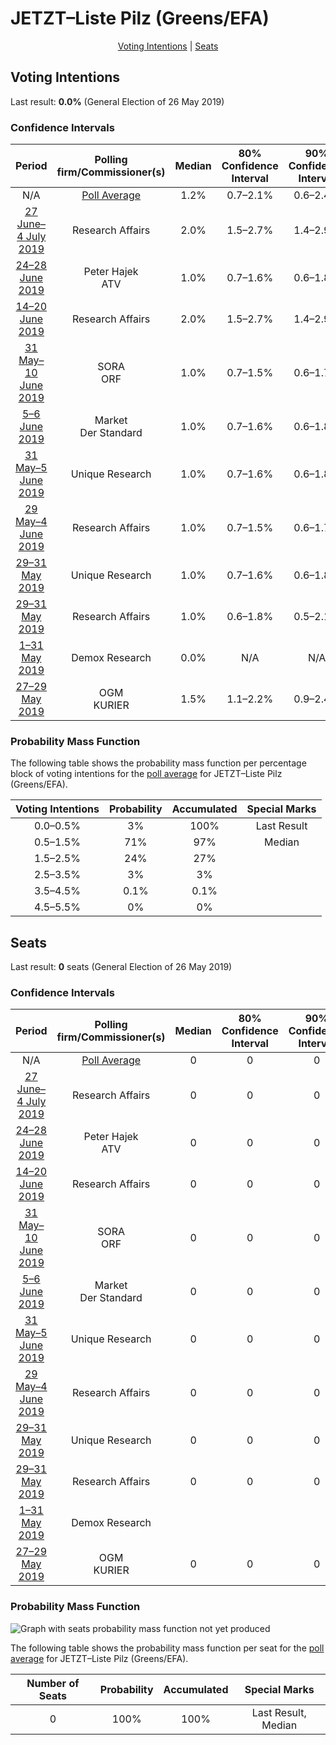 # JETZT–Liste Pilz (Greens/EFA)

<p align="center"><a href="#voting-intentions">Voting Intentions</a> | <a href="#seats">Seats</a></p>

## Voting Intentions

Last result: **0.0%** (General Election of 26 May 2019)

### Confidence Intervals

| Period     | Polling firm/Commissioner(s) | Median | 80% Confidence Interval | 90% Confidence Interval | 95% Confidence Interval | 99% Confidence Interval |
|:----------:|:----------------:|:-----------:|:-----------------------:|:-----------------------:|:-----------------------:|:-----------------------:|
| N/A | [Poll Average](average.html) | 1.2% | 0.7–2.1% | 0.6–2.4% | 0.5–2.6% | 0.4–3.1% |
| [27 June–4 July 2019](2019-07-04-ResearchAffairs.html) | Research Affairs | 2.0% | 1.5–2.7% | 1.4–2.9% | 1.3–3.1% | 1.1–3.4% |
| [24–28 June 2019](2019-06-28-PeterHajek.html) | Peter Hajek <br> ATV | 1.0% | 0.7–1.6% | 0.6–1.8% | 0.5–2.0% | 0.4–2.3% |
| [14–20 June 2019](2019-06-20-ResearchAffairs.html) | Research Affairs | 2.0% | 1.5–2.7% | 1.4–2.9% | 1.3–3.1% | 1.1–3.4% |
| [31 May–10 June 2019](2019-06-10-SORA.html) | SORA <br> ORF | 1.0% | 0.7–1.5% | 0.6–1.7% | 0.6–1.8% | 0.4–2.1% |
| [5–6 June 2019](2019-06-06-Market.html) | Market <br> Der Standard | 1.0% | 0.7–1.6% | 0.6–1.8% | 0.5–2.0% | 0.4–2.3% |
| [31 May–5 June 2019](2019-06-05-UniqueResearch.html) | Unique Research | 1.0% | 0.7–1.6% | 0.6–1.8% | 0.5–2.0% | 0.4–2.3% |
| [29 May–4 June 2019](2019-06-04-ResearchAffairs.html) | Research Affairs | 1.0% | 0.7–1.5% | 0.6–1.7% | 0.5–1.8% | 0.4–2.1% |
| [29–31 May 2019](2019-05-31-UniqueResearch.html) | Unique Research | 1.0% | 0.7–1.6% | 0.6–1.8% | 0.6–1.9% | 0.4–2.2% |
| [29–31 May 2019](2019-05-31-ResearchAffairs.html) | Research Affairs | 1.0% | 0.6–1.8% | 0.5–2.1% | 0.4–2.3% | 0.3–2.8% |
| [1–31 May 2019](2019-05-31-DemoxResearch.html) | Demox Research | 0.0% | N/A | N/A | N/A | N/A |
| [27–29 May 2019](2019-05-29-OGM.html) | OGM <br> KURIER | 1.5% | 1.1–2.2% | 0.9–2.4% | 0.9–2.6% | 0.7–3.0% |

### Probability Mass Function

The following table shows the probability mass function per percentage block of voting intentions for the [poll average](average.html) for JETZT–Liste Pilz (Greens/EFA).

| Voting Intentions | Probability | Accumulated | Special Marks |
|:-----------------:|:-----------:|:-----------:|:-------------:|
| 0.0–0.5% | 3% | 100% | Last Result |
| 0.5–1.5% | 71% | 97% | Median |
| 1.5–2.5% | 24% | 27% |  |
| 2.5–3.5% | 3% | 3% |  |
| 3.5–4.5% | 0.1% | 0.1% |  |
| 4.5–5.5% | 0% | 0% |  |


## Seats

Last result: **0** seats (General Election of 26 May 2019)

### Confidence Intervals

| Period     | Polling firm/Commissioner(s) | Median | 80% Confidence Interval | 90% Confidence Interval | 95% Confidence Interval | 99% Confidence Interval |
|:----------:|:----------------:|:------:|:-----------------------:|:-----------------------:|:-----------------------:|:-----------------------:|
| N/A | [Poll Average](average.html) | 0 | 0 | 0 | 0 | 0 |
| [27 June–4 July 2019](2019-07-04-ResearchAffairs.html) | Research Affairs | 0 | 0 | 0 | 0 | 0 |
| [24–28 June 2019](2019-06-28-PeterHajek.html) | Peter Hajek <br> ATV | 0 | 0 | 0 | 0 | 0 |
| [14–20 June 2019](2019-06-20-ResearchAffairs.html) | Research Affairs | 0 | 0 | 0 | 0 | 0 |
| [31 May–10 June 2019](2019-06-10-SORA.html) | SORA <br> ORF | 0 | 0 | 0 | 0 | 0 |
| [5–6 June 2019](2019-06-06-Market.html) | Market <br> Der Standard | 0 | 0 | 0 | 0 | 0 |
| [31 May–5 June 2019](2019-06-05-UniqueResearch.html) | Unique Research | 0 | 0 | 0 | 0 | 0 |
| [29 May–4 June 2019](2019-06-04-ResearchAffairs.html) | Research Affairs | 0 | 0 | 0 | 0 | 0 |
| [29–31 May 2019](2019-05-31-UniqueResearch.html) | Unique Research | 0 | 0 | 0 | 0 | 0 |
| [29–31 May 2019](2019-05-31-ResearchAffairs.html) | Research Affairs | 0 | 0 | 0 | 0 | 0 |
| [1–31 May 2019](2019-05-31-DemoxResearch.html) | Demox Research |  |  |  |  |  |
| [27–29 May 2019](2019-05-29-OGM.html) | OGM <br> KURIER | 0 | 0 | 0 | 0 | 0 |

### Probability Mass Function

![Graph with seats probability mass function not yet produced](average-seats-pmf-jetzt–listepilzgreensefa.png "Seats Probability Mass Function")

The following table shows the probability mass function per seat for the [poll average](average.html) for JETZT–Liste Pilz (Greens/EFA).

| Number of Seats | Probability | Accumulated | Special Marks |
|:---------------:|:-----------:|:-----------:|:-------------:|
| 0 | 100% | 100% | Last Result, Median |


